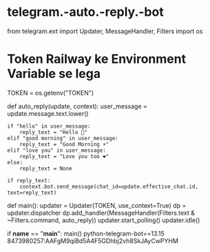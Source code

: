 # telegram.-auto.-reply.-bot
from telegram.ext import Updater, MessageHandler, Filters
import os

# Token Railway ke Environment Variable se lega
TOKEN = os.getenv("TOKEN")

def auto_reply(update, context):
    user_message = update.message.text.lower()

    if "hello" in user_message:
        reply_text = "Hello 👋"
    elif "good morning" in user_message:
        reply_text = "Good Morning ☀️"
    elif "love you" in user_message:
        reply_text = "Love you too ❤️"
    else:
        reply_text = None

    if reply_text:
        context.bot.send_message(chat_id=update.effective_chat.id, text=reply_text)

def main():
    updater = Updater(TOKEN, use_context=True)
    dp = updater.dispatcher
    dp.add_handler(MessageHandler(Filters.text & ~Filters.command, auto_reply))
    updater.start_polling()
    updater.idle()

if __name__ == "__main__":
    main()
    python-telegram-bot==13.15
    8473980257:AAFgM9qiBd5A4F5GDhbj2vh8SkJAyCwPYHM
